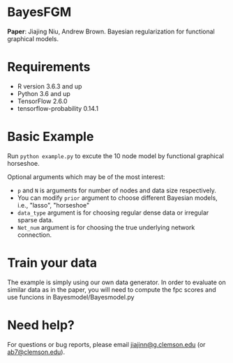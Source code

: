 # BayesFGM

**Paper**: Jiajing Niu, Andrew Brown. Bayesian regularization for functional graphical models. 

# Requirements
- R version 3.6.3 and up
- Python 3.6 and up
- TensorFlow 2.6.0
- tensorflow-probability 0.14.1

# Basic Example

Run `python example.py` to excute the 10 node model by functional graphical horseshoe.

Optional arguments which may be of the most interest: 

- `p` and `N` is arguments for number of nodes and data size respectively.
- You can modify `prior` argument to choose different Bayesian models, i.e., "lasso", "horseshoe"
- `data_type` argument is for choosing regular dense data or irregular sparse data.
- `Net_num` argument is for choosing the true underlying network connection.
 

# Train your data

The example is simply using our own data generator. In order to evaluate on similar data as in the paper, you will need to compute the fpc scores and use funcions in Bayesmodel/Bayesmodel.py  

# Need help?

For questions or bug reports, please email jiajinn@g.clemson.edu (or ab7@clemson.edu). 

